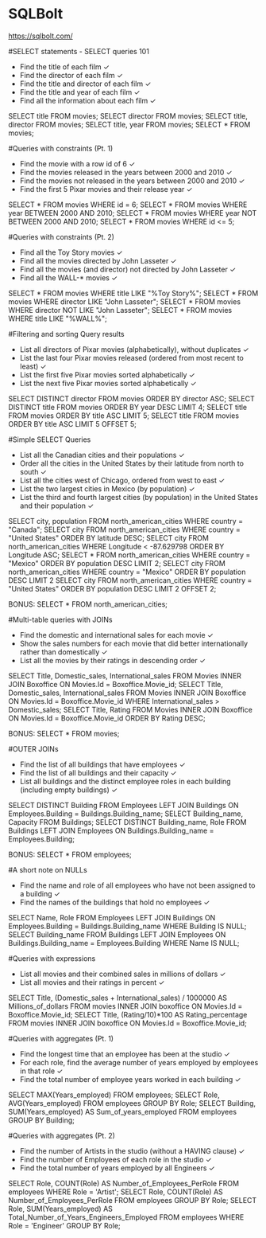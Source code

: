 # SQLBolt
https://sqlbolt.com/




#SELECT statements - SELECT queries 101
- Find the title of each film ✓
- Find the director of each film ✓
- Find the title and director of each film ✓
- Find the title and year of each film ✓
- Find all the information about each film ✓

SELECT title FROM movies;
SELECT director FROM movies;
SELECT title, director FROM movies;
SELECT title, year FROM movies;
SELECT * FROM movies;

#Queries with constraints (Pt. 1)
- Find the movie with a row id of 6 ✓
- Find the movies released in the years between 2000 and 2010 ✓
- Find the movies not released in the years between 2000 and 2010 ✓
- Find the first 5 Pixar movies and their release  year ✓

SELECT * FROM movies WHERE id = 6;
SELECT * FROM movies WHERE year BETWEEN 2000 AND 2010;
SELECT * FROM movies WHERE year NOT BETWEEN 2000 AND 2010;
SELECT * FROM movies WHERE id <= 5;

#Queries with constraints (Pt. 2)
- Find all the Toy Story movies ✓
- Find all the movies directed by John Lasseter ✓
- Find all the movies (and director) not directed by John Lasseter ✓
- Find all the WALL-* movies ✓

SELECT * FROM movies WHERE title LIKE "%Toy Story%";
SELECT * FROM movies WHERE director LIKE "John Lasseter";
SELECT * FROM movies WHERE director NOT LIKE "John Lasseter";
SELECT * FROM movies WHERE title LIKE "%WALL%";

#Filtering and sorting Query results
- List all directors of Pixar movies (alphabetically), without duplicates ✓
- List the last four Pixar movies released (ordered from most recent to least) ✓
- List the first five Pixar movies sorted alphabetically ✓
- List the next five Pixar movies sorted alphabetically ✓

SELECT DISTINCT director FROM movies ORDER BY director ASC;
SELECT DISTINCT title FROM movies ORDER BY year DESC LIMIT 4;
SELECT title FROM movies ORDER BY title ASC LIMIT 5;
SELECT title FROM movies ORDER BY title ASC LIMIT 5 OFFSET 5;

#Simple SELECT Queries
- List all the Canadian cities and their populations ✓
- Order all the cities in the United States by their latitude from north to south ✓
- List all the cities west of Chicago, ordered from west to east ✓
- List the two largest cities in Mexico (by population) ✓
- List the third and fourth largest cities (by population) in the United States and their population ✓

SELECT city, population FROM north_american_cities WHERE country = "Canada";
SELECT city FROM north_american_cities WHERE country = "United States" ORDER BY latitude DESC;
SELECT city FROM north_american_cities WHERE Longitude < -87.629798 ORDER BY Longitude ASC;
SELECT * FROM north_american_cities WHERE country = "Mexico" ORDER BY population DESC LIMIT 2;
SELECT city FROM north_american_cities WHERE country = "Mexico" ORDER BY population DESC LIMIT 2
SELECT city FROM north_american_cities WHERE country = "United States" ORDER BY population DESC LIMIT 2 OFFSET 2;

BONUS: SELECT * FROM north_american_cities;

#Multi-table queries with JOINs
- Find the domestic and international sales for each movie ✓
- Show the sales numbers for each movie that did better internationally rather than domestically ✓
- List all the movies by their ratings in descending order ✓

SELECT Title, Domestic_sales, International_sales FROM Movies INNER JOIN Boxoffice ON Movies.Id = Boxoffice.Movie_id;
SELECT Title, Domestic_sales, International_sales FROM Movies INNER JOIN Boxoffice ON Movies.Id = Boxoffice.Movie_id WHERE International_sales > Domestic_sales;
SELECT Title, Rating FROM Movies INNER JOIN Boxoffice ON Movies.Id = Boxoffice.Movie_id ORDER BY Rating DESC;

BONUS: SELECT * FROM movies;

#OUTER JOINs
- Find the list of all buildings that have employees ✓
- Find the list of all buildings and their capacity ✓
- List all buildings and the distinct employee roles in each building (including empty buildings) ✓

SELECT DISTINCT Building FROM Employees LEFT JOIN Buildings  ON Employees.Building = Buildings.Building_name;
SELECT Building_name, Capacity FROM Buildings;
SELECT DISTINCT Building_name, Role FROM Buildings LEFT JOIN Employees ON Buildings.Building_name  = Employees.Building;

BONUS: SELECT * FROM employees;

#A short note on NULLs
- Find the name and role of all employees who have not been assigned to a building ✓
- Find the names of the buildings that hold no employees ✓

SELECT  Name, Role FROM Employees LEFT JOIN Buildings ON Employees.Building = Buildings.Building_name WHERE Building IS NULL;
SELECT Building_name FROM Buildings LEFT JOIN Employees ON Buildings.Building_name  = Employees.Building WHERE Name IS NULL;

#Queries with expressions
- List all movies and their combined sales in millions of dollars ✓
- List all movies and their ratings in percent ✓

SELECT Title, (Domestic_sales + International_sales) / 1000000 AS Millions_of_dollars FROM movies INNER JOIN boxoffice ON Movies.Id = Boxoffice.Movie_id;
SELECT Title, (Rating/10)*100 AS Rating_percentage FROM movies INNER JOIN boxoffice ON Movies.Id = Boxoffice.Movie_id;

#Queries with aggregates (Pt. 1)
- Find the longest time that an employee has been at the studio ✓
- For each role, find the average number of years employed by employees in that role ✓
- Find the total number of employee years worked in each building ✓

SELECT MAX(Years_employed) FROM employees;
SELECT Role, AVG(Years_employed) FROM employees GROUP BY Role;
SELECT Building, SUM(Years_employed) AS Sum_of_years_employed FROM employees GROUP BY Building;

#Queries with aggregates (Pt. 2)
- Find the number of Artists in the studio (without a HAVING clause) ✓
- Find the number of Employees of each role in the studio ✓
- Find the total number of years employed by all Engineers ✓

SELECT Role, COUNT(Role) AS Number_of_Employees_PerRole FROM employees WHERE Role = 'Artist';
SELECT Role, COUNT(Role) AS Number_of_Employees_PerRole FROM employees GROUP BY Role;
SELECT Role, SUM(Years_employed)  AS Total_Number_of_Years_Engineers_Employed FROM employees WHERE Role = 'Engineer' GROUP BY Role;
